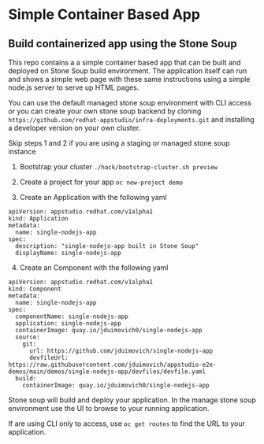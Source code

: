 # Simple Container Based App   
## Build containerized app using the Stone Soup  

This repo contains a a simple container based app that can be built and deployed on Stone Soup build environment.
The application itself can run and shows a simple web page with these same instructions using a simple node.js server to serve up HTML pages. 

You can use the default managed stone soup environment with CLI access or you can create your own stone soup backend by cloning `https://github.com/redhat-appstudio/infra-deployments.git` and installing a developer version on your own cluster. 

Skip steps 1 and 2 if you are using a staging or managed stone soup instance
  
  1.  Bootstrap your cluster       `./hack/bootstrap-cluster.sh preview  `
  2.  Create a project for your app `oc new-project demo`  
  
  3.  Create an Application with the following yaml 
```
apiVersion: appstudio.redhat.com/v1alpha1
kind: Application
metadata:
  name: single-nodejs-app
spec:
  description: "single-nodejs-app built in Stone Soup"
  displayName: single-nodejs-app
```
  4.  Create an Component with the following yaml   
```
apiVersion: appstudio.redhat.com/v1alpha1
kind: Component
metadata:
  name: single-nodejs-app
spec:
  componentName: single-nodejs-app
  application: single-nodejs-app
  containerImage: quay.io/jduimovich0/single-nodejs-app
  source:
    git:
      url: https://github.com/jduimovich/single-nodejs-app
      devfileUrl: https://raw.githubusercontent.com/jduimovich/appstudio-e2e-demos/main/demos/single-nodejs-app/devfiles/devfile.yaml
  build:
    containerImage: quay.io/jduimovich0/single-nodejs-app
```

Stone soup will build and deploy your application. In the manage stone soup environment use the UI to browse to your running application.  

If are using CLI only to access, use `oc get routes` to find the URL to your application.


 
